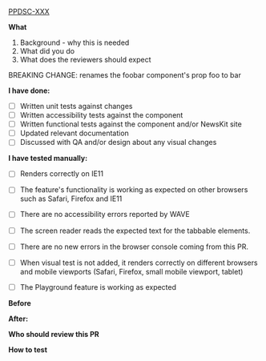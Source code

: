[PPDSC-XXX](https://nidigitalsolutions.jira.com/browse/PPDSC-XXX)

**What**

1. Background - why this is needed
2. What did you do
3. What does the reviewers should expect

<!---
This section will be used to indicate if we should move to a major version in the next release, remove if not revelant.
DO CONSIDER any of the following are breaking changes to a consumer, this is by no mean an exhaustive list.
-removing or renaming props
-removing or renaming tokens
-removing or renaming components
-removing or renaming exported functions
-in some cases, major bumps to peer dependencies
--->
BREAKING CHANGE: renames the foobar component's prop foo to bar 

**I have done:**
 - [ ] Written unit tests against changes
 - [ ] Written accessibility tests against the component
 - [ ] Written functional tests against the component and/or NewsKit site
 - [ ] Updated relevant documentation
 - [ ] Discussed with QA and/or design about any visual changes

**I have tested manually:**
 - [ ] Renders correctly on IE11
 - [ ] The feature's functionality is working as expected on other browsers such as Safari, Firefox and IE11
 - [ ] There are no accessibility errors reported by WAVE
 - [ ] The screen reader reads the expected text for the tabbable elements.
 - [ ] There are no new errors in the browser console coming from this PR.
 - [ ] When visual test is not added, it renders correctly on different browsers and mobile viewports (Safari, Firefox, small mobile viewport, tablet)
 - [ ] The Playground feature is working as expected



<!---
Below sections are optional
--->

**Before**
<!--- Drag and Drop your screenshot's here --->

**After:**
<!--- Drag and Drop your screenshot's here --->

**Who should review this PR**
<!---
If you know someone is a domain expert for your PR,
someone who is deeply involved in the story,
ask them explicitly to review the PR.
--->

**How to test**
<!--
If it's not immediately obvious how to test this PR, give instructions.
It's mandatory to update README.MD or development documentation if existing test strategy had changed.
-->

<!--
More info about raising an good PR: https://nidigitalsolutions.jira.com/wiki/spaces/NPP/pages/1319370846/Pull+Request
-->
